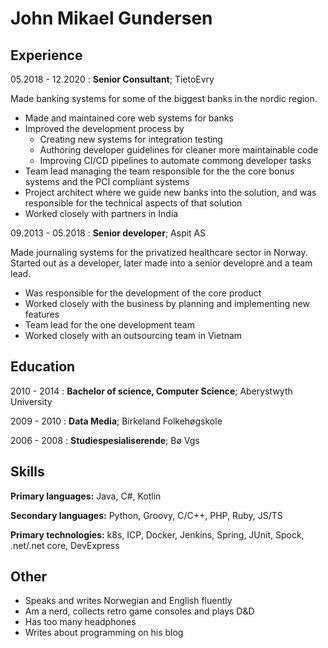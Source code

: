 John Mikael Gundersen
=====================

Experience
---------
05.2018 - 12.2020
:                  **Senior Consultant**; TietoEvry

Made banking systems for some of the biggest banks in the nordic region.

 * Made and maintained core web systems for banks
 * Improved the development process by
    * Creating new systems for integration testing
    * Authoring developer guidelines for cleaner more maintainable code
    * Improving CI/CD pipelines to automate commong developer tasks
 * Team lead managing the team responsible for the the core bonus systems and the PCI compliant systems
 * Project architect where we guide new banks into the solution, and was responsible for the technical aspects of that solution
 * Worked closely with partners in India

09.2013 - 05.2018
:                  **Senior developer**; Aspit AS

Made journaling systems for the privatized healthcare sector in Norway. Started out as a developer, later made into a senior developre and a team lead.

 * Was responsible for the development of the core product
 * Worked closely with the business by planning and implementing new features
 * Team lead for the one development team
 * Worked closely with an outsourcing team in Vietnam


Education
---------
2010 - 2014
:   **Bachelor of science, Computer Science**; Aberystwyth University

2009 - 2010
:   **Data Media**; Birkeland Folkehøgskole

2006 - 2008
:   **Studiespesialiserende**; Bø Vgs

Skills
-------
**Primary languages:** Java, C#, Kotlin

**Secondary languages:** Python, Groovy, C/C++, PHP, Ruby, JS/TS

**Primary technologies:** k8s, ICP, Docker, Jenkins, Spring, JUnit, Spock, .net/.net core, DevExpress

Other
------
 * Speaks and writes Norwegian and English fluently
 * Am a nerd, collects retro game consoles and plays D&D
 * Has too many headphones
 * Writes about programming on his blog